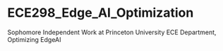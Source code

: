 # ECE298_Edge_AI_Optimization
Sophomore Independent Work at Princeton University ECE Department, Optimizing EdgeAI
